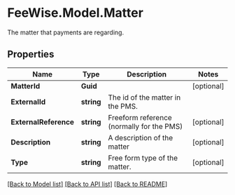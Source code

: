# FeeWise.Model.Matter
The matter that payments are regarding.

## Properties

Name | Type | Description | Notes
------------ | ------------- | ------------- | -------------
**MatterId** | **Guid** |  | [optional] 
**ExternalId** | **string** | The id of the matter in the PMS. | 
**ExternalReference** | **string** | Freeform reference (normally for the PMS) | [optional] 
**Description** | **string** | A description of the matter | [optional] 
**Type** | **string** | Free form type of the matter. | [optional] 

[[Back to Model list]](../README.md#documentation-for-models) [[Back to API list]](../README.md#documentation-for-api-endpoints) [[Back to README]](../README.md)

